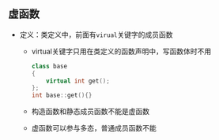 ## 虚函数

+ 定义：类定义中，前面有`virual`关键字的成员函数
  + virtual关键字只用在类定义的函数声明中，写函数体时不用

    ```c++
    class base
    {
        virtual int get();
    };
    int base::get(){}
    ```

    

  + 构造函数和静态成员函数不能是虚函数

  + 虚函数可以参与多态，普通成员函数不能

  

